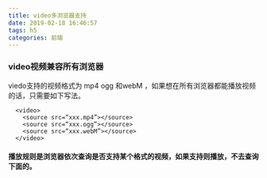 ```yaml
---
title: video多浏览器支持
date: 2019-02-18 16:46:57
tags: h5
categories: 前端
---
```



### video视频兼容所有浏览器

viedo支持的视频格式为 mp4 ogg 和webM ，如果想在所有浏览器都能播放视频的话，只需要如下写法。

```
  <video>
    <source src=“xxx.mp4”></source>
    <source src=“xxx.ogg”></source>
    <source src=“xxx.webM”></source>
  </video>
```

#### 播放规则是浏览器依次查询是否支持某个格式的视频，如果支持则播放，不去查询下面的。